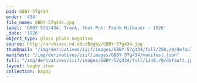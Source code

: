 ```yaml
---
pid: GBBY-57g434
order: '434'
file_name: GBBY-57g434.jpg
label: 'GBBY 57G/434: Track, Shot Put: Frank Milbauer - 1926'
_date: '1926'
object_type: glass plate negative
source: http://archives.nd.edu/Bagby/GBBY-57g434.jpg
thumbnail: "/img/derivatives/iiif/images/GBBY-57g434/full/250,/0/default.jpg"
manifest: "/img/derivatives/iiif/images/GBBY-57g434/manifest.json"
full: "/img/derivatives/iiif/images/GBBY-57g434/full/1140,/0/default.jpg"
layout: bagby_item
collection: bagby
---
```


